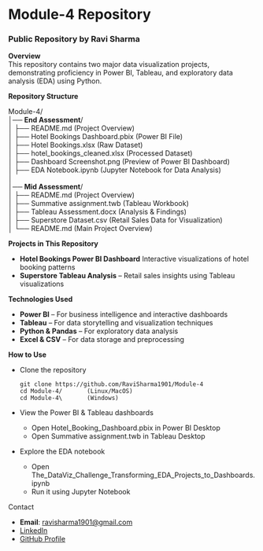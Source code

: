 # Module-4 Repository

### Public Repository by Ravi Sharma

__Overview__  
This repository contains two major data visualization projects, demonstrating proficiency in Power BI, Tableau, and exploratory data analysis (EDA) using Python.

__Repository Structure__

Module-4/    
│── __End Assessment__/    
│   ├── README.md (Project Overview)    
│   ├── Hotel Bookings Dashboard.pbix (Power BI File)    
│   ├── Hotel Bookings.xlsx (Raw Dataset)    
│   ├── hotel_bookings_cleaned.xlsx (Processed Dataset)    
│   ├── Dashboard Screenshot.png (Preview of Power BI Dashboard)    
│   ├── EDA Notebook.ipynb (Jupyter Notebook for Data Analysis)    
│                                                                      
│── __Mid Assessment__/    
│   ├── README.md (Project Overview)    
│   ├── Summative assignment.twb (Tableau Workbook)    
│   ├── Tableau Assessment.docx (Analysis & Findings)    
│   ├── Superstore Dataset.csv (Retail Sales Data for Visualization)    
│
└── README.md (Main Project Overview)    

__Projects in This Repository__
- __Hotel Bookings Power BI Dashboard__ Interactive visualizations of hotel booking patterns
- __Superstore Tableau Analysis__ – Retail sales insights using Tableau visualizations 

__Technologies Used__
- __Power BI__ – For business intelligence and interactive dashboards
- __Tableau__ – For data storytelling and visualization techniques
- __Python & Pandas__ – For exploratory data analysis
- __Excel & CSV__ – For data storage and preprocessing

__How to Use__
- Clone the repository
  
      git clone https://github.com/RaviSharma1901/Module-4
      cd Module-4/       (Linux/MacOS)
      cd Module-4\       (Windows)

- View the Power BI & Tableau dashboards
  - Open Hotel_Booking_Dashboard.pbix in Power BI Desktop
  - Open Summative assignment.twb in Tableau Desktop

- Explore the EDA notebook
  - Open The_DataViz_Challenge_Transforming_EDA_Projects_to_Dashboards.ipynb
  - Run it using Jupyter Notebook

Contact      
* **Email**: [ravisharma1901@gmail.com](mailto:ravisharma1901@gmail.com)
* [LinkedIn](https://www.linkedin.com/in/ravi-sharma-ab8ba17a/)  
* [GitHub Profile](https://github.com/RaviSharma1901)
